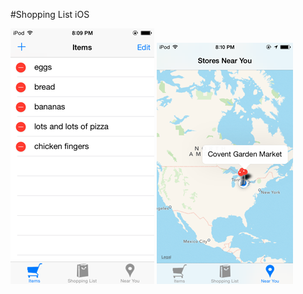 #Shopping List iOS

![Alt text](/IMG_1201.PNG?raw=true "Optional Title")
![Alt text](/IMG_1206.PNG?raw=true "Optional Title")